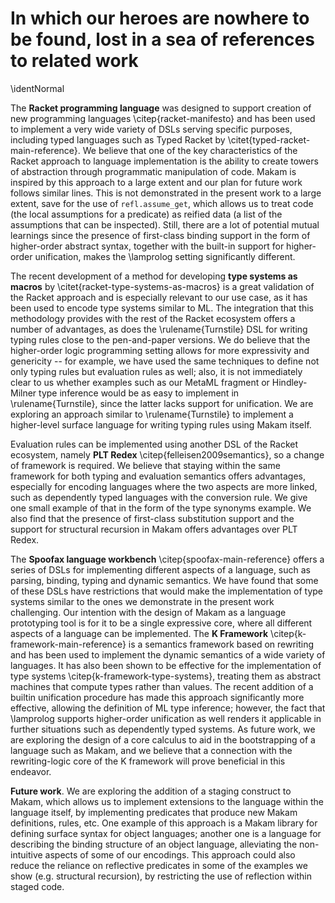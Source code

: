 # In which our heroes are nowhere to be found, lost in a sea of references to related work

\identNormal

<!--
\hero{\bf Higher-order logic programming} Most of the development we present should be easy
to transcribe to other implementations of \lamprolog like Teyjus \citep{teyjus-main-reference}
and ELPI \citep{elpi-main-reference}. Also, existing work in the same area
has considered aspects of the developments we present. Specifically:

- the binding constructions we present like multiple binding, patterns
and contextual terms work in both of these implementations. The
definition of `assumemany` is not supported in Teyjus, as it rests
outside the fragment of hereditary Harrop formulas and breaks the
logical properties of the language \citep{assumemany-issue}; however, the few uses of it that
we make can be inlined instead. Still, we have noticed a few issues
with the type checker of ELPI; especially predicates that make use of
ad-hoc polymorphism like `vmap` and `vopenmany` might not offer the
same type safety as they do in Makam or Teyjus.
- we have made sparing use of the runtime aspect of ad-hoc
polymorphism, which is not supported in ELPI; one such example is the
definition of `structural_recursion` and the `getunif` predicate.
- while standard metalogical predicates like `refl.isunif` are available
under other names in most \lamprolog implementations, others, like `refl.assume_get`
are not directly supported. Still, we believe that they should be possible to add.
- to the best of our knowledge, our use of ad-hoc polymorphism to encode GADTs
is novel in the setting of \lamprolog, as is our definition of generic predicates like
structural recursion
- logical alternatives to various issues that we discuss are available. For example,
the `typeq` predicate could be implemented as first discussed based on tabling \citep{tabling-main-reference}. Also, mode declarations as found in ELPI and Twelf \citep{twelf-main-reference} can be used instead of uses of `refl.isunif`, as done in
our use of `typedef`. These features are not supported at present in Makam and are left for future work.
- existing work that has considered the problem of ML type generalization
in the \lamprolog setting can be found in \citet{typgen-lamprolog-1} and \citet{typgen-lamprolog-2}.
- we make heavy use of polymorphic datatypes such as `list` and `bindmany`, which we believe is
essential for achieving the conciseness that the use case of rapid prototyping demands. These are not supported in higher-order logic programming systems
based on LF \citep{lf-main-reference} such as Twelf \citep{twelf-main-reference} and Beluga \citep{beluga-main-reference}, because they break the
adequacy of encodings in that case. Specializing such datatypes to their uses should be enough to
transcribe our examples that do not make use of meta-logical reflective predicates.
-->

The **Racket programming language** was designed to support creation of new programming languages
\citep{racket-manifesto} and has been used to implement a very wide variety of DSLs serving specific
purposes, including typed languages such as Typed Racket by \citet{typed-racket-main-reference}. We
believe that one of the key characteristics of the Racket approach to language implementation is the
ability to create towers of abstraction through programmatic manipulation of code.  Makam is
inspired by this approach to a large extent and our plan for future work follows similar lines.
This is not demonstrated in the present work to a large extent, save for the use of
`refl.assume_get`, which allows us to treat code (the local assumptions for a predicate) as reified
data (a list of the assumptions that can be inspected). Still, there are a lot of potential mutual
learnings since the presence of first-class binding support in the form of higher-order abstract
syntax, together with the built-in support for higher-order unification, makes the \lamprolog
setting significantly different.

The recent development of a method for developing **type systems as macros** by
\citet{racket-type-systems-as-macros} is a great validation of the Racket approach and is especially
relevant to our use case, as it has been used to encode type systems similar to ML. The integration
that this methodology provides with the rest of the Racket ecosystem offers a number of advantages,
as does the \rulename{Turnstile} DSL for writing typing rules close to the pen-and-paper
versions. We do believe that the higher-order logic programming setting allows for more expressivity
and genericity -- for example, we have used the same techniques to define not only typing rules but
evaluation rules as well; also, it is not immediately clear to us whether examples such as our
MetaML fragment or Hindley-Milner type inference would be as easy to implement in
\rulename{Turnstile}, since the latter lacks support for unification. We are exploring an approach
similar to \rulename{Turnstile} to implement a higher-level surface language for writing typing
rules using Makam itself.

Evaluation rules can be implemented using another DSL of the Racket ecosystem, namely **PLT Redex**
\citep{felleisen2009semantics}, so a change of framework is required. We believe that staying within
the same framework for both typing and evaluation semantics offers advantages, especially for
encoding languages where the two aspects are more linked, such as dependently typed languages with
the conversion rule. We give one small example of that in the form of the type synonyms example. We
also find that the presence of first-class substitution support and the support for structural
recursion in Makam offers advantages over PLT Redex.

The **Spoofax language workbench** \citep{spoofax-main-reference} offers a series of DSLs for
implementing different aspects of a language, such as parsing, binding, typing and dynamic
semantics. We have found that some of these DSLs have restrictions that would make the
implementation of type systems similar to the ones we demonstrate in the present work
challenging. Our intention with the design of Makam as a language prototyping tool is for it to be a
single expressive core, where all different aspects of a language can be implemented. The **K
Framework** \citep{k-framework-main-reference} is a semantics framework based on rewriting and has
been used to implement the dynamic semantics of a wide variety of languages.  It has also been shown
to be effective for the implementation of type systems \citep{k-framework-type-systems}, treating
them as abstract machines that compute types rather than values. The recent addition of a builtin
unification procedure has made this approach significantly more effective, allowing the definition
of ML type inference; however, the fact that \lamprolog supports higher-order unification as well
renders it applicable in further situations such as dependently typed systems. As future work, we
are exploring the design of a core calculus to aid in the bootstrapping of a language such as Makam,
and we believe that a connection with the rewriting-logic core of the K framework will prove
beneficial in this endeavor.

**Future work**. We are exploring the addition of a staging construct to Makam, which allows us to
implement extensions to the language within the language itself, by implementing predicates that
produce new Makam definitions, rules, etc. One example of this approach is a Makam library for
defining surface syntax for object languages; another one is a language for describing the binding
structure of an object language, alleviating the non-intuitive aspects of some of our
encodings. This approach could also reduce the reliance on reflective predicates in some of the
examples we show (e.g. structural recursion), by restricting the use of reflection within staged
code.

